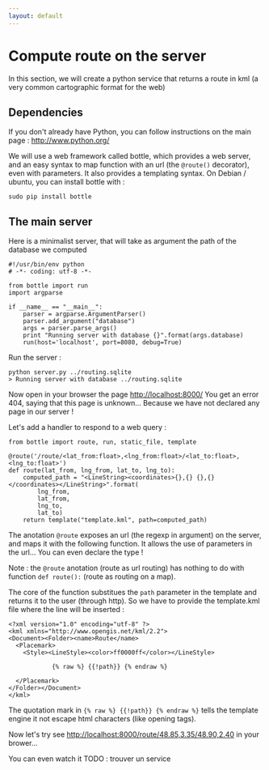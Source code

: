 ```yaml
---
layout: default
---
```

# Compute route on the server

In this section, we will create a python service that returns a route in kml (a very common cartographic format for the web)

## Dependencies

If you don't already have Python, you can follow instructions on the main page : http://www.python.org/

We will use a web framework called bottle, which provides a web server, and an easy syntax 
to map function with an url (the `@route()` decorator), even with parameters. It also provides a templating syntax.
On Debian / ubuntu, you can install bottle with :

    sudo pip install bottle

## The main server

Here is a minimalist server, that will take as argument the path of the database we computed

 
    #!/usr/bin/env python
    # -*- coding: utf-8 -*-

    from bottle import run
    import argparse

    if __name__ == "__main__":
        parser = argparse.ArgumentParser()
        parser.add_argument("database")
        args = parser.parse_args()
        print "Running server with database {}".format(args.database)
        run(host='localhost', port=8080, debug=True)


Run the server :

    python server.py ../routing.sqlite
    > Running server with database ../routing.sqlite

Now open in your browser the page [http://localhost:8000/](http://localhost:8000/)
You get an error 404, saying that this page is unknown... Because we have not declared 
any page in our server !

Let's add a handler to respond to a web query :

    from bottle import route, run, static_file, template
    
    @route('/route/<lat_from:float>,<lng_from:float>/<lat_to:float>,<lng_to:float>')
    def route(lat_from, lng_from, lat_to, lng_to):
        computed_path = "<LineString><coordinates>{},{} {},{}</coordinates></LineString>".format(
            lng_from,
            lat_from,
            lng_to,
            lat_to)
        return template("template.kml", path=computed_path)

The anotation `@route` exposes an url (the regexp in argument) on the server, and maps it with the following function. 
It allows the use of parameters in the url... You can even declare the type !

Note : the `@route` anotation (route as url routing) has nothing to do with function `def route():` (route as routing on a map).

The core of the function substitues the `path` parameter in the template  and returns it to the user (through http).
So we have to provide the template.kml file where the line will be inserted :

    <?xml version="1.0" encoding="utf-8" ?>
    <kml xmlns="http://www.opengis.net/kml/2.2">
    <Document><Folder><name>Route</name>
      <Placemark>
        <Style><LineStyle><color>ff0000ff</color></LineStyle> 

                {% raw %} {{!path}} {% endraw %}
      
      </Placemark>
    </Folder></Document>
    </kml>

The quotation mark in `{% raw %} {{!path}} {% endraw %}` tells the template engine it not escape html characters (like opening tags).

Now let's try see [http://localhost:8000/route/48.85,3.35/48.90,2.40](http://localhost:8000/route/48.85,3.35/48.90,2.40) in your brower...

You can even watch it TODO : trouver un service
